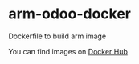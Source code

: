 # arm-odoo-docker
Dockerfile to build arm image

You can find images on [Docker Hub](https://hub.docker.com/r/iqsys/odoo)